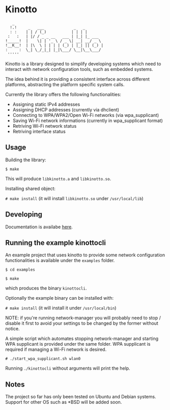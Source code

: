 # Kinotto

```
   _                                       
  !.!     _   ___             _   _        
  : :    | | / (_)           | | | |       
 :   :   | |/ / _ _ __   ___ | |_| |_ ___  
!_____!  |    \| | '_ \ / _ \| __| __/ _ \ 
!__K__!  | |\  \ | | | | (_) | |_| || (_) |
:     :  \_| \_/_|_| |_|\___/ \__|\__\___/ 
 '''''                                     
```

Kinotto is a library designed to simplify developing systems which need to
interact with network configuration tools, such as embedded systems.

The idea behind it is providing a consistent interface across different platforms,
abstracting the platform specific system calls.

Currently the library offers the following functionalities:
- Assigning static IPv4 addresses
- Assigning DHCP addresses (currently via dhclient)
- Connecting to WPA/WPA2/Open Wi-Fi networks (via wpa_supplicant)
- Saving Wi-Fi network informations (currently in wpa_supplicant format)
- Retriving Wi-Fi network status
- Retriving interface status

## Usage
Building the library:

`$ make`

This will produce `libkinotto.a` and `libkinotto.so`.

Installing shared object:

`# make install` (it will install `libkinotto.so` under `/usr/local/lib`)

## Developing
Documentation is availabe [here](http://ivaniacono.com/kinotto/).

## Running the example kinottocli
An example project that uses kinotto to provide some network configuration functionalities is available under the `examples` folder.

`$ cd examples`

`$ make`

which produces the binary `kinottocli`.

Optionally the example binary can be installed with:

`# make install` (it will install it under `/usr/local/bin`)

NOTE: if you're running network-manager you will probably need to stop / disable it first to avoid your settings to be changed by the former without notice.

A simple script which automates stopping network-manager and starting WPA supplicant is provided under the same folder. WPA supplicant is required if managing a Wi-Fi network is desired.

`# ./start_wpa_supplicant.sh wlan0`

Running `./kinottocli` without arguments will print the help.

## Notes
The project so far has only been tested on Ubuntu and Debian systems. Support for other OS such as *BSD will be added soon.
